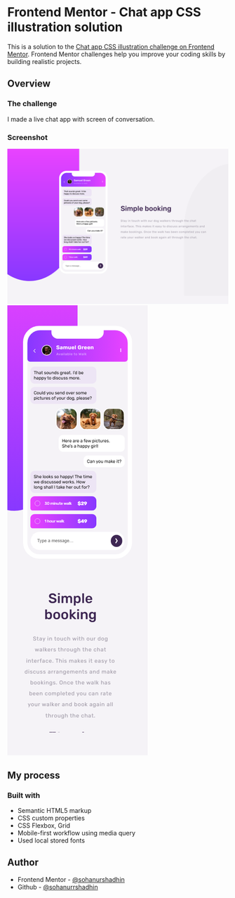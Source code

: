 # Frontend Mentor - Chat app CSS illustration solution

This is a solution to the [Chat app CSS illustration challenge on Frontend Mentor](https://www.frontendmentor.io/challenges/chat-app-css-illustration-O5auMkFqY). Frontend Mentor challenges help you improve your coding skills by building realistic projects. 

## Overview

### The challenge

I made a live chat app with screen of conversation.

### Screenshot

![desktop](./webpage-view/desktop.png)
![phone](./webpage-view/phone.png)

## My process

### Built with

- Semantic HTML5 markup
- CSS custom properties
- CSS Flexbox, Grid
- Mobile-first workflow using media query
- Used local stored fonts


## Author

- Frontend Mentor - [@sohanurshadhin](https://www.frontendmentor.io/profile/sohanurshadhin)
- Github - [@sohanurrshadhin](https://www.twitter.com/sohanurrshadhin)
